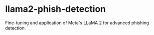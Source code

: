 # llama2-phish-detection
Fine-tuning and application of Meta's LLaMA 2 for advanced phishing detection.
